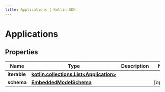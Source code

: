 ```yaml
---
title: Applications | Kotlin SDK
---
```



# Applications

## Properties
Name | Type | Description | Notes
------------ | ------------- | ------------- | -------------
**iterable** | [**kotlin.collections.List&lt;Application&gt;**](Application) |  | 
**schema** | [**EmbeddedModelSchema**](EmbeddedModelSchema) |  |  [optional]



